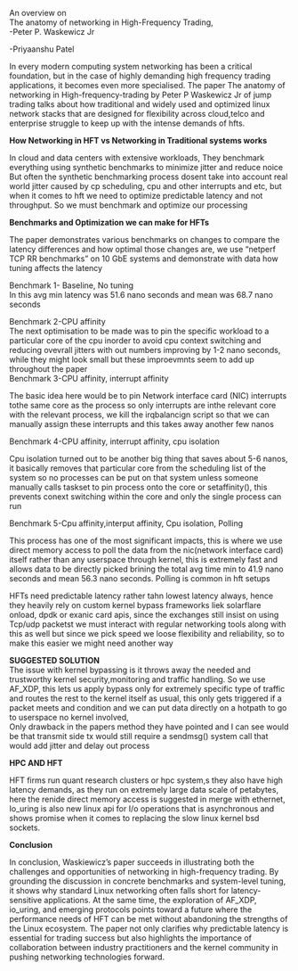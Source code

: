 An overview on  
 The anatomy of networking in High-Frequency Trading,   
\-Peter P. Waskewicz Jr

\-Priyaanshu Patel

In every modern computing system networking has been a critical foundation, but in the case of highly demanding high frequency trading applications, it becomes even more specialised. The paper The anatomy of networking in High-frequency-trading by Peter P Waskewicz Jr of jump trading talks about how traditional and widely used and optimized linux network stacks that are designed for flexibility across cloud,telco and enterprise struggle to keep up with the intense demands of hfts.

**How Networking in HFT vs Networking in Traditional systems works**

In cloud and data centers with extensive workloads, They benchmark everything using synthetic benchmarks to minimize jitter and reduce noice  
But often the synthetic benchmarking process dosent take into account real world jitter caused by cp scheduling, cpu and other interrupts and etc, but when it comes to hft we need to optimize predictable latency and not throughput. So we must benchmark and optimize our processing

**Benchmarks and Optimization we can make for HFTs**

The paper demonstrates various benchmarks on changes to compare the latency differences and how optimal those changes are, we use “netperf TCP RR benchmarks” on 10 GbE systems and demonstrate with data how tuning affects the latency

Benchmark 1- Baseline, No tuning  
In this avg min latency was 51.6 nano seconds and mean was 68.7 nano seconds

Benchmark 2-CPU affinity  
The next optimisation to be made was to pin the specific workload to a particular core of the cpu inorder to avoid cpu context switching and reducing ovevrall jitters with out numbers improving by 1-2 nano seconds, while they might look small but these improevmnts seem to add up throughout the paper  
Benchmark 3-CPU affinity, interrupt affinity

The basic idea here would be to pin Network interface card (NIC) interrupts tothe same core as the process so only interrupts are inthe relevant core with the relevant process, we kill the irqbalancign script so that we can manually assign these interrupts and this takes away another few nanos 

Benchmark 4-CPU affinity, interrupt affinity, cpu isolation

Cpu isolation turned out to be another big thing that saves about 5-6 nanos, it basically removes that particular core from the scheduling list of the system so no processes can be put on that system unless someone manually calls taskset to pin process onto the core or setaffinity(), this prevents conext switching within the core and only the single process can run 

Benchmark 5-Cpu affinity,interput affinity, Cpu isolation, Polling

This process has one of the most significant impacts, this is where we use direct memory access to poll the data from the nic(network interface card) itself rather than any userspace through kernel, this is extremely fast and allows data to be directly picked brining the total avg time min to 41.9 nano seconds and mean 56.3 nano seconds. Polling is common in hft setups 

HFTs need predictable latency rather tahn lowest latency always, hence they heavily rely on custom kernel bypass frameworks liek solarflare onload, dpdk or exanic card apis, since the exchanges still insist on using Tcp/udp packetst we must interact with regular networking tools along with this as well but since we pick speed we loose flexibility and reliability, so to make this easier we might need another way

**SUGGESTED SOLUTION**   
The issue with kernel bypassing is it throws away the needed and trustworthy kernel security,monitoring and traffic handling. So we use  AF\_XDP, this lets us apply bypass only for extremely specific type of traffic and routes the rest to the kernel itself as usual, this only gets triggered if a packet meets and condition and we can put data directly on a hotpath to go to userspace no kernel involved,  
Only drawback in the papers method they have pointed and I can see would be that transmit side tx would still require a sendmsg() system call that would add jitter and delay out process

**HPC AND HFT**

HFT firms run quant research clusters or hpc system,s they also have high latency demands, as they run on extremely large data scale of petabytes, here the renide direct memory access is suggested in merge with ethernet,  
Io\_uring is also new linux api for I/o operations that is asynchronous and shows promise when it comes to replacing the slow linux kernel bsd sockets.

**Conclusion** 

In conclusion, Waskiewicz’s paper succeeds in illustrating both the challenges and opportunities of networking in high-frequency trading. By grounding the discussion in concrete benchmarks and system-level tuning, it shows why standard Linux networking often falls short for latency-sensitive applications. At the same time, the exploration of AF\_XDP, io\_uring, and emerging protocols points toward a future where the performance needs of HFT can be met without abandoning the strengths of the Linux ecosystem. The paper not only clarifies why predictable latency is essential for trading success but also highlights the importance of collaboration between industry practitioners and the kernel community in pushing networking technologies forward.